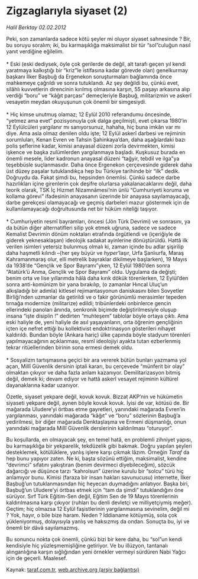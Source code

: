 # Zigzaglarıyla siyaset (2) 

*Halil Berktay 02.02.2012*

<div class="yazi"><p>Peki, son zamanlarda sadece kötü şeyler mi oluyor siyaset sahnesinde ? Bir, bu soruyu soralım; iki, bu karmaşıklığa maksimalist bir tür “sol”culuğun nasıl yanıt verdiğine eğilelim.<br/><br/>* Eski (eski dediysek, öyle çok gerilerde de değil, alt tarafı geçen yıl kendi yaratmaya kalkıştığı bir “kriz”le istifasına kadar görevde olan) genelkurmay başkanı İlker Başbuğ da Ergenekon soruşturmaları bağlamında önce mahkemeye çağrıldı ve sonra tutuklandı. Az şey değildi bu, çünkü evet, silâhlı kuvvetlerin direncinin kırılmış olmasına karşın, 55 paşayı arkasına alıp verdiği “boru” ve “kâğıt parçası” demeçleriyle Başbuğ, militarizmin ve askerî vesayetin meydan okuyuşunun çok önemli bir simgesiydi.<br/><br/>* Hiç kimse unutmuş olamaz; 12 Eylül 2010 referandumu öncesinde, “yetmez ama evet” pozisyonuyla çok dalga geçilmişti, evet çıkarsa 1980’in 12 Eylülcüleri yargılanır mı sanıyorsunuz, hahaha, hiç buna imkân var mı diye. Ama asla olmaz denilen oldu işte; 12 Eylül askerî darbesi ve rejiminin sorumluları, Kenan Evren ve Tahsin Şahinkaya’dan, daha aşağılardaki bazı polis şeflerine kadar, kimisi anayasal düzeni zorla devirmekten, kimisi işkence ve başka zulümlerden yargılanmaya başladı. Kuşkusuz burada en önemli mesele, lider kadronun anayasal düzeni “tağyir, tebdil ve ilga”ya teşebbüsle suçlanmasıdır. Daha önce Ergenekon çerçevesinde giderek daha üst düzey paşalar tutuklandıkça hep bu Türkiye tarihinde bir “ilk” dedik. Doğruydu da. Fakat şimdi bu, hepsinden önemlisi. Çünkü sadece darbe hazırlıkları içine girenlerin çok deşifre olurlarsa yakalanacaklarını değil, daha teorik olarak, TSK İç Hizmet Nizamnâmesi’nin ünlü “Cumhuriyeti koruma ve kollama görevi” ifadesinin anayasanın üzerinde bir anayasa sayılamayacağı, darbe gerekçesi olamayacağı ve geçmiş darbeleri mazur göstermek için de kullanılamayacağı doğrultusunda net bir hüküm niteliği taşıyor.<br/><br/>* Cumhuriyetin resmî bayramları, öncesi (Jön Türk Devrimi) ve sonrasını, ya da bütün diğer alternatifleri silip yok etmek uğruna, sadece ve sadece Kemalist Devrimin dönüm noktaları etrafında örgütlendi ve (içeriğiyle de giderek yeknesaklaşan) ideolojik sadakat ayinlerine dönüştürüldü. Hattâ ilk verilen isimleri yetersiz bulunmuş olmalı ki, zaman içinde bu adlar şişirilip daha haşmetli kılındı –(her şey büyür ve <i>hyper</i>’laşır, Urfa Şanlıurfa, Maraş Kahramanmaraş olur, elli metrelik bayraklar dikilmeye başlarken), 19 Mayıs da 1938’de “Gençlik ve Spor Bayramı”yken, 12 Eylül 1980’den sonra “Atatürk’ü Anma, Gençlik ve Spor Bayramı” oldu. Uygulama da değişti; benim orta ve lise yıllarımda hâlâ daha kırık dökük törenlerken, 12 Eylül’den sonra anti-komünizm bir yana bırakılıp, (o zamanlar Hıncal Uluç’un alkışladığı bir adımla) kitlesel rejimantasyonun daniskasını bilen Sovyetler Birliği’nden uzmanlar da getirildi ve o fakir görünümlü merasimler tepeden tırnağa modernize (militarize) edildi; tribünlerdeki onbinlerce gencin ellerindeki panoları ânında, senkronik biçimde değiştirilmesiyle oluşup insana “işte disiplin !” dedirten “muhteşem” tablolar böyle ortaya çıktı. Ama eski haliyle de, yeni haliyle de asıl yaşayanların, orta öğrenim gençliğinin içten içe nefret ettiği bu kollektivist endoktrinasyon gösterileri nihayet kaldırıldı. Bundan böyle (Ankara hariç) ülke çapında böyle stadyum törenleri yapılmayacağının açıklanması, resmî ideolojiyi ayakta tutan ezberlenmiş tekrar ritüellerinden birinin sona ermesi demek oldu.<br/><br/>* Sosyalizm tartışmasına geçici bir ara vererek bütün bunları yazmama yol açan, Millî Güvenlik dersinin iptali kararı, bu çerçevede “münferit bir olay” olmaktan çıkıyor ve daha fazla anlam kazanıyor. Demilitarizasyon bitmiş değil, demek ki; devam ediyor ve hattâ askerî vesayet rejiminin kültürel dayanaklarına kadar uzanıyor. </p>
<p>Özetle, siyaset yekpare değil, kovuk kovuk. Bizzat AKP’nin ve hükümetin siyaseti yekpare değil, aynen böyle kovuk kovuk. İyisi de var, kötüsü de. Bir mağarada Uludere’yi örtbas etme gayretleri, yanındaki mağarada Evren’in yargılanması, yanındaki mağarada “kâğıt” ve “boru” sözlerinin Başbuğ’a yedirilmesi, bir diğer mağarada Denktaşlaşma ve Ermeni düşmanlığı, onun yanındaki mağarada Millî Güvenlik derslerinin kaldırılması “oturuyor”. </p>
<p>Bu koşullarda, en olmayacak şey, en temel hatâ, en problemli zihniyet yapısı, bu karmaşıklığa bir yekparelik, tekdüzelik gibi bakmak. Doğru yapılan şeyleri desteklemek, kötülüklere, yanlış işlere karşı çıkmak lâzım. Örneğin <i>Taraf</i> da hep bunu yapıyor zaten. Ne ki, başta sözünü ettiğim, maksimalist, kendine “devrimci” sıfatını yakıştıran (benim devirmeci diyebileceğim), sözcük dağarcığı ve düşünce tarzı “kahrolsun” üzerine kurulu bir “solcu” türü hiç anlamıyor bunu. Kimisi (faraza bir insan hakları savunucusu) internette, İlker Başbuğ’un tutuklanmasından hiç heyecan duymadığını anlatıyor. Başka biri, Başbuğ’un Uludere’yi örtbas etmek için “tam da şimdi” tutuklandığını öne sürüyor. Sırf Türk Eğitim-Sen değil, Eğitim Sen de 19 Mayıs törenlerinin kaldırılmasına karşı çıkıyor (ruhları bu denli devletçi ve milliyetçiymiş meğer). Geçtim; hiç olmazsa 12 Eylül faşistlerinin yargılanmasına sevinelim, değil mi ? Yok, hayır, o bile bize haram. Neden ? İddianame kötüymüş, sola çok yükleniyormuş, dolayısıyla yanlış ve haksızmış da ondan. Sonuçta bu, iyi ve önemli bir dâvâ sayılamazmış. </p>
<p>Bu sonuncu nokta çok önemli, çünkü bizi bir kere daha, bu “sol”un kendi kendisiyle hiç yüzleşmemişliğine getiriyor. Ve bu illüzyon, tantanalı alınganlığına karşın sığlığından yeni örnekler vermeyi sürdüren Nabi Yağcı için de geçerli. Maalesef.</p>
</div>

Kaynak: [taraf.com.tr](http://www.taraf.com.tr/halil-berktay/makale-zigzaglariyla-siyaset-2.htm), [web.archive.org (arşiv bağlantısı)](http://web.archive.org/web/20131023053237/http://www.taraf.com.tr/halil-berktay/makale-zigzaglariyla-siyaset-2.htm)
